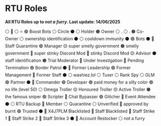 # RTU Roles
**All RTU Roles up to *not a furry*. Last update: 14/06/2025**


⚪ 🌟
⚪ ⭐
🟢 Boost Bots
⚪ Circle
⚫
⚪ Holder
🟠 Owner
⚪ . 
⚪ . 
🟠 Co-Owner
⚪ ownership identification
⚫
⚪ cooldown immunity
⚫ 
🟣 Bots
⚫ 
🔴 Staff Quarantine 
🟢 Manager
🟡 super smelly government
🟠 smelly government
🔵 super stinky Discord Mod
🔵 stinky Discord Mod
🟡 Advisor
⚫ staff identification
🟠 Trial Moderator
🔴 Under Investigation 
🔴 Pending Termination
🟢 Border Patrol
⚫ 
🔴 Former Leadership
🟢 Former Management 
🔵 Former Staff
⚫ 
⚪ washiez.lol
⚪ Tuxer
⚪ Rank Spy
⚪ GLM
🟣 Partner
⚫ 
🔴 Commander
🟣 Developer
🟣 paid money for a silly color
🟣 no life (level 50)
⚪ Omega Troller
🟡 Honoured Troller
🟡 Active Troller
🟠 the famous sniper
🟢 Scripter
🔴 Chat Bypasser
🟣 Glitcher
🔵 Event Attendee
⚫ 
⚪ RTU Backup
🔵 Member
⚪ Quarantine 
⚪ Unverified
🔵 approved by burnt
🟢 Trusted
⚫ 
🔴 X4J7PLM Blacklisted
🔴 Staff Blacklisted
🔴 Staff Strike 1
🔴 Staff Strike 2
🔴 Staff Strike 3
⚫ 
🔴 Account Restocker
⚪ not a furry
